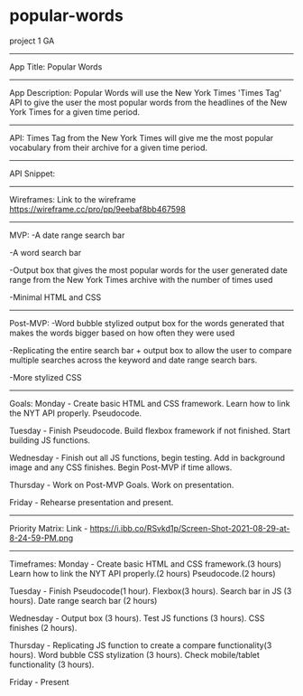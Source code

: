 # popular-words

project 1 GA

---

App Title: Popular Words

---

App Description: Popular Words will use the New York Times 'Times Tag' API to give the user the most popular words from the headlines of the New York Times for a given time period.

---

API: Times Tag from the New York Times will give me the most popular vocabulary from their archive for a given time period.

---

API Snippet:

---

Wireframes: Link to the wireframe <https://wireframe.cc/pro/pp/9eebaf8bb467598>

---

MVP:
-A date range search bar

-A word search bar

-Output box that gives the most popular words for the user generated date range from the New York Times archive with the number of times used

-Minimal HTML and CSS

---

Post-MVP:
-Word bubble stylized output box for the words generated that makes the words bigger based on how often they were used

-Replicating the entire search bar + output box to allow the user to compare multiple searches across the keyword and date range search bars.

-More stylized CSS

---

Goals:
Monday - Create basic HTML and CSS framework. Learn how to link the NYT API properly. Pseudocode.

Tuesday - Finish Pseudocode. Build flexbox framework if not finished. Start building JS functions.

Wednesday - Finish out all JS functions, begin testing. Add in background image and any CSS finishes. Begin Post-MVP if time allows.

Thursday - Work on Post-MVP Goals. Work on presentation.

Friday - Rehearse presentation and present.

---

Priority Matrix: Link - <https://i.ibb.co/RSvkd1p/Screen-Shot-2021-08-29-at-8-24-59-PM.png>

---

Timeframes:
Monday - Create basic HTML and CSS framework.(3 hours) Learn how to link the NYT API properly.(2 hours) Pseudocode.(2 hours)

Tuesday - Finish Pseudocode(1 hour). Flexbox(3 hours). Search bar in JS (3 hours). Date range search bar (2 hours)

Wednesday - Output box (3 hours). Test JS functions (3 hours). CSS finishes (2 hours).

Thursday - Replicating JS function to create a compare functionality(3 hours). Word bubble CSS stylization (3 hours). Check mobile/tablet functionality (3 hours).

Friday - Present
